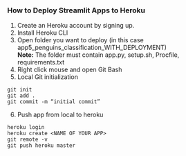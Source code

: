 ### How to Deploy Streamlit Apps to Heroku

1. Create an Heroku account by signing up.
2. Install Heroku CLI
3. Open folder you want to deploy (in this case app5_penguins_classification_WITH_DEPLOYMENT)<br>
<b>Note:</b> The folder must contain app.py, setup.sh, Procfile, requirements.txt
4. Right click mouse and open Git Bash
5. Local Git initialization
```
git init
git add .
git commit -m “initial commit”
```
6. Push app from local to heroku
```
heroku login
heroku create <NAME OF YOUR APP>
git remote -v
git push heroku master
```
